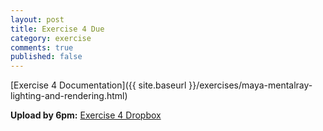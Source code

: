 ```yaml
---
layout: post
title: Exercise 4 Due
category: exercise
comments: true
published: false
---
```


[Exercise 4 Documentation]({{ site.baseurl }}/exercises/maya-mentalray-lighting-and-rendering.html)

**Upload by 6pm:** [Exercise 4 Dropbox](https://psu.box.com/signup/collablink/d_6058205621/11e086038985f5)
